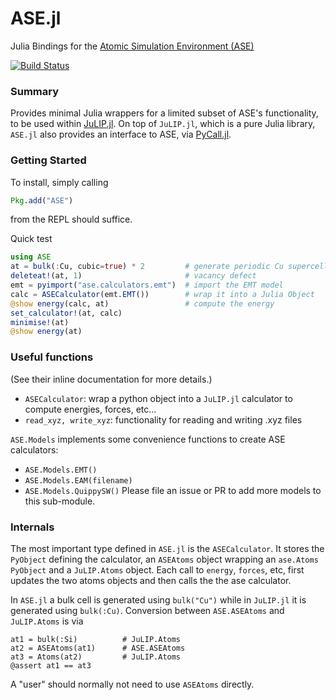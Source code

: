 
# ASE.jl

Julia Bindings for the [Atomic Simulation Environment (ASE)](https://wiki.fysik.dtu.dk/ase/)

[![Build Status](https://travis-ci.org/libAtoms/ASE.jl.svg?branch=master)](https://travis-ci.org/libAtoms/ASE.jl)

### Summary

Provides minimal Julia wrappers for a limited subset of ASE's functionality, to
be used within [JuLIP.jl](https://github.com/libAtoms/JuLIP.jl). On top of
`JuLIP.jl`, which is a pure Julia library, `ASE.jl` also provides an interface
to ASE, via [PyCall.jl](https://github.com/JuliaPy/PyCall.jl).

### Getting Started

To install, simply calling
```julia
Pkg.add("ASE")
```
from the REPL should suffice. 

Quick test
```Julia
using ASE
at = bulk(:Cu, cubic=true) * 2         # generate periodic Cu supercell
deleteat!(at, 1)                       # vacancy defect
emt = pyimport("ase.calculators.emt")  # import the EMT model
calc = ASECalculator(emt.EMT())        # wrap it into a Julia Object
@show energy(calc, at)                 # compute the energy
set_calculator!(at, calc)
minimise!(at)
@show energy(at)
```

### Useful functions

(See their inline documentation for more details.)

* `ASECalculator`: wrap a python object into a `JuLIP.jl` calculator to
compute energies, forces, etc...
* `read_xyz, write_xyz`: functionality for reading and writing .xyz files

`ASE.Models` implements some convenience functions to create ASE calculators:
* `ASE.Models.EMT()`
* `ASE.Models.EAM(filename)`
* `ASE.Models.QuippySW()`
Please file an issue or PR to add more models to this sub-module.

### Internals

The most important type defined in `ASE.jl` is the `ASECalculator`. It
stores the `PyObject` defining the calculator, an `ASEAtoms` object wrapping
an `ase.Atoms` `PyObject` and a `JuLIP.Atoms` object. Each call to `energy`,
`forces`, etc, first updates the two atoms objects and then calls the
the ase calculator.

In `ASE.jl` a bulk cell is generated using `bulk("Cu")` while
in `JuLIP.jl` it is generated using `bulk(:Cu)`. Conversion between
`ASE.ASEAtoms` and `JuLIP.Atoms` is via
```
at1 = bulk(:Si)          # JuLIP.Atoms
at2 = ASEAtoms(at1)      # ASE.ASEAtoms
at3 = Atoms(at2)         # JuLIP.Atoms
@assert at1 == at3
```
A "user" should normally not need to use `ASEAtoms` directly.
